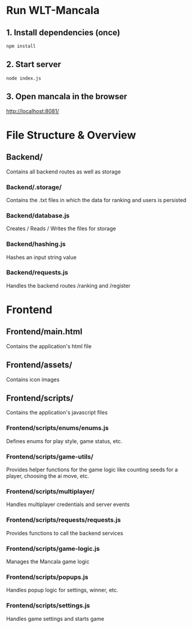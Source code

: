 # Run WLT-Mancala

## 1. Install dependencies (once)

`npm install`

## 2. Start server

`node index.js`

## 3. Open mancala in the browser

[http://localhost:8081/](http://localhost:8081/)

# File Structure & Overview

## Backend/

Contains all backend routes as well as storage

### Backend/.storage/

Contains the .txt files in which the data for ranking and users is persisted

### Backend/database.js

Creates / Reads / Writes the files for storage

### Backend/hashing.js

Hashes an input string value

### Backend/requests.js

Handles the backend routes /ranking and /register

# Frontend

## Frontend/main.html

Contains the application's html file

## Frontend/assets/

Contains icon images

## Frontend/scripts/

Contains the application's javascript files

### Frontend/scripts/enums/enums.js

Defines enums for play style, game status, etc.

### Frontend/scripts/game-utils/

Provides helper functions for the game logic like counting seeds for a player, choosing the ai move, etc.

### Frontend/scripts/multiplayer/

Handles multiplayer credentials and server events

### Frontend/scripts/requests/requests.js

Provides functions to call the backend services

### Frontend/scripts/game-logic.js

Manages the Mancala game logic

### Frontend/scripts/popups.js

Handles popup logic for settings, winner, etc.

### Frontend/scripts/settings.js

Handles game settings and starts game
